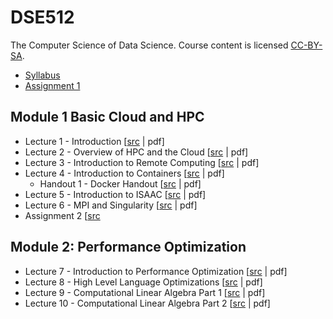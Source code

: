 # DSE512

The Computer Science of Data Science. Course content is licensed [CC-BY-SA](LICENSE).

* [Syllabus](syllabus/syllabus.Rmd)
* [Assignment 1](assignments/assignment1.Rmd)

## Module 1 Basic Cloud and HPC
* Lecture 1 - Introduction [[src](slides/lecture01.Rmd) | pdf]
* Lecture 2 - Overview of HPC and the Cloud [[src](slides/lecture02.Rmd) | pdf]
* Lecture 3 - Introduction to Remote Computing [[src](slides/lecture03.Rmd) | pdf]
* Lecture 4 - Introduction to Containers [[src](slides/lecture04.Rmd) | pdf]
  - Handout 1 - Docker Handout [[src](handouts/handout_docker.Rmd) | pdf]
* Lecture 5 - Introduction to ISAAC [[src](slides/lecture05.Rmd) | pdf]
* Lecture 6 - MPI and Singularity [[src](slides/lecture06.Rmd) | pdf]
* Assignment 2  [[src](assignments/assignment2.Rmd)

## Module 2: Performance Optimization
* Lecture 7 - Introduction to Performance Optimization [[src](slides/lecture07.Rmd) | pdf]
* Lecture 8 - High Level Language Optimizations [[src](slides/lecture08.Rmd) | pdf]
* Lecture 9 - Computational Linear Algebra Part 1 [[src](slides/lecture09.Rmd) | pdf]
* Lecture 10 - Computational Linear Algebra Part 2 [[src](slides/lecture10.Rmd) | pdf]
